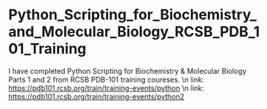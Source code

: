 # Python_Scripting_for_Biochemistry_and_Molecular_Biology_RCSB_PDB_101_Training

I have completed Python Scripting for Biochemistry & Molecular Biology Parts 1 and 2 from RCSB PDB-101 training coureses. \n
link: https://pdb101.rcsb.org/train/training-events/python \n
link: https://pdb101.rcsb.org/train/training-events/python2
